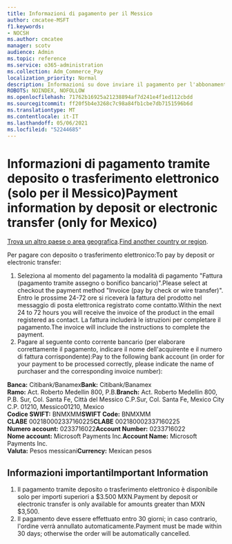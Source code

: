 ```yaml
---
title: Informazioni di pagamento per il Messico
author: cmcatee-MSFT
f1.keywords:
- NOCSH
ms.author: cmcatee
manager: scotv
audience: Admin
ms.topic: reference
ms.service: o365-administration
ms.collection: Adm_Commerce_Pay
localization_priority: Normal
description: Informazioni su dove inviare il pagamento per l'abbonamento.
ROBOTS: NOINDEX, NOFOLLOW
ms.openlocfilehash: 71762b16925a21238894af7d241e4f1ed112cbdd
ms.sourcegitcommit: ff20f5b4e3268c7c98a84fb1cbe7db7151596b6d
ms.translationtype: MT
ms.contentlocale: it-IT
ms.lasthandoff: 05/06/2021
ms.locfileid: "52244685"
---
```

# <a name="payment-information-by-deposit-or-electronic-transfer-only-for-mexico"></a><span data-ttu-id="0dc96-103">Informazioni di pagamento tramite deposito o trasferimento elettronico (solo per il Messico)</span><span class="sxs-lookup"><span data-stu-id="0dc96-103">Payment information by deposit or electronic transfer (only for Mexico)</span></span>

<span data-ttu-id="0dc96-104">[Trova un altro paese o area geografica](../billing-and-payments/pay-for-your-subscription.md).</span><span class="sxs-lookup"><span data-stu-id="0dc96-104">[Find another country or region](../billing-and-payments/pay-for-your-subscription.md).</span></span>

<span data-ttu-id="0dc96-105">Per pagare con deposito o trasferimento elettronico:</span><span class="sxs-lookup"><span data-stu-id="0dc96-105">To pay by deposit or electronic transfer:</span></span>

1. <span data-ttu-id="0dc96-106">Seleziona al momento del pagamento la modalità di pagamento "Fattura (pagamento tramite assegno o bonifico bancario)".</span><span class="sxs-lookup"><span data-stu-id="0dc96-106">Please select at checkout the payment method "Invoice (pay by check or wire transfer)".</span></span> <span data-ttu-id="0dc96-107">Entro le prossime 24-72 ore si riceverà la fattura del prodotto nel messaggio di posta elettronica registrato come contatto.</span><span class="sxs-lookup"><span data-stu-id="0dc96-107">Within the next 24 to 72 hours you will receive the invoice of the product in the email registered as contact.</span></span> <span data-ttu-id="0dc96-108">La fattura includerà le istruzioni per completare il pagamento.</span><span class="sxs-lookup"><span data-stu-id="0dc96-108">The invoice will include the instructions to complete the payment.</span></span>
2. <span data-ttu-id="0dc96-109">Pagare al seguente conto corrente bancario (per elaborare correttamente il pagamento, indicare il nome dell'acquirente e il numero di fattura corrispondente):</span><span class="sxs-lookup"><span data-stu-id="0dc96-109">Pay to the following bank account (in order for your payment to be processed correctly, please indicate the name of purchaser and the corresponding invoice number):</span></span>  

<span data-ttu-id="0dc96-110">**Banca:** Citibank/Banamex</span><span class="sxs-lookup"><span data-stu-id="0dc96-110">**Bank:** Citibank/Banamex</span></span>  
<span data-ttu-id="0dc96-111">**Ramo:** Act. Roberto Medellin 800, P.B.</span><span class="sxs-lookup"><span data-stu-id="0dc96-111">**Branch:** Act. Roberto Medellin 800, P.B.</span></span> <span data-ttu-id="0dc96-112">Sur, Col. Santa Fe, Città del Messico C.P.</span><span class="sxs-lookup"><span data-stu-id="0dc96-112">Sur, Col. Santa Fe, Mexico City C.P.</span></span> <span data-ttu-id="0dc96-113">01210, Messico</span><span class="sxs-lookup"><span data-stu-id="0dc96-113">01210, Mexico</span></span>  
<span data-ttu-id="0dc96-114">**Codice SWIFT:** BNMXMM</span><span class="sxs-lookup"><span data-stu-id="0dc96-114">**SWIFT Code:** BNMXMM</span></span>  
<span data-ttu-id="0dc96-115">**CLABE** 002180002337160225</span><span class="sxs-lookup"><span data-stu-id="0dc96-115">**CLABE** 002180002337160225</span></span>  
<span data-ttu-id="0dc96-116">**Numero account:** 0233716022</span><span class="sxs-lookup"><span data-stu-id="0dc96-116">**Account Number:** 0233716022</span></span>  
<span data-ttu-id="0dc96-117">**Nome account:** Microsoft Payments Inc.</span><span class="sxs-lookup"><span data-stu-id="0dc96-117">**Account Name:** Microsoft Payments Inc.</span></span>  
<span data-ttu-id="0dc96-118">**Valuta:** Pesos messicani</span><span class="sxs-lookup"><span data-stu-id="0dc96-118">**Currency:** Mexican pesos</span></span>

## <a name="important-information"></a><span data-ttu-id="0dc96-119">Informazioni importanti</span><span class="sxs-lookup"><span data-stu-id="0dc96-119">Important Information</span></span>

1. <span data-ttu-id="0dc96-120">Il pagamento tramite deposito o trasferimento elettronico è disponibile solo per importi superiori a $3.500 MXN.</span><span class="sxs-lookup"><span data-stu-id="0dc96-120">Payment by deposit or electronic transfer is only available for amounts greater than MXN $3,500.</span></span>
2. <span data-ttu-id="0dc96-121">Il pagamento deve essere effettuato entro 30 giorni; in caso contrario, l'ordine verrà annullato automaticamente.</span><span class="sxs-lookup"><span data-stu-id="0dc96-121">Payment must be made within 30 days; otherwise the order will be automatically cancelled.</span></span>

